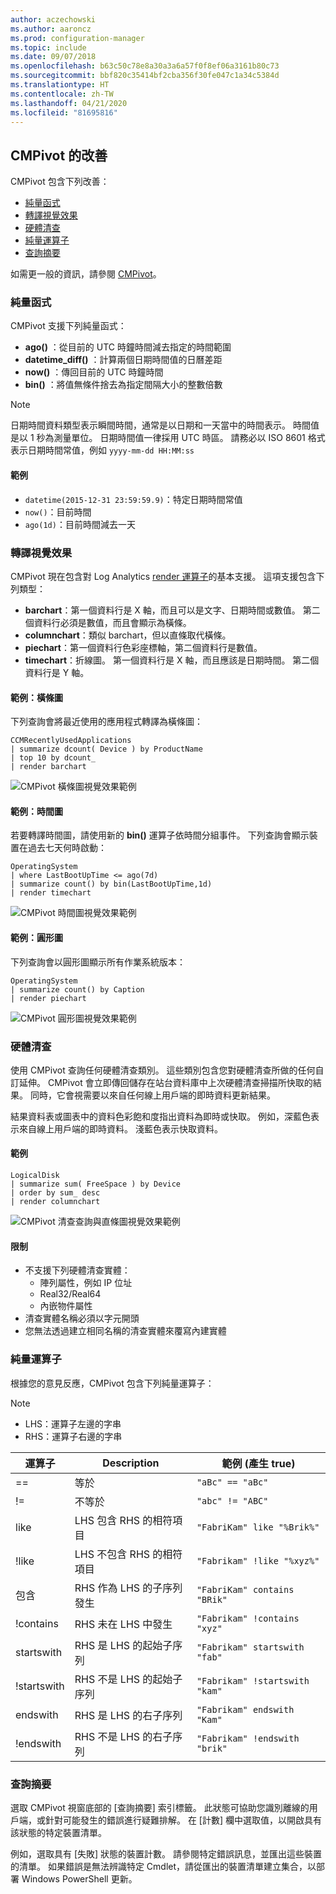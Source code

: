 ```yaml
---
author: aczechowski
ms.author: aaroncz
ms.prod: configuration-manager
ms.topic: include
ms.date: 09/07/2018
ms.openlocfilehash: b63c50c78e8a30a3a6a57f0f8ef06a3161b80c73
ms.sourcegitcommit: bbf820c35414bf2cba356f30fe047c1a34c5384d
ms.translationtype: HT
ms.contentlocale: zh-TW
ms.lasthandoff: 04/21/2020
ms.locfileid: "81695816"
---
```

## <a name="improvements-to-cmpivot"></a><a name="bkmk_cmpivot"></a> CMPivot 的改善
<!--1359068-->

CMPivot 包含下列改善：  
- [純量函式](#bkmk_cmpivot-functions)  
- [轉譯視覺效果](#bkmk_cmpivot-charts)  
- [硬體清查](#bkmk_cmpivot-hinv)  
- [純量運算子](#bkmk_cmpivot-operators)  
- [查詢摘要](#bkmk_cmpivot-summary)  

如需更一般的資訊，請參閱 [CMPivot](../../servers/manage/cmpivot.md)。


### <a name="scalar-functions"></a><a name="bkmk_cmpivot-functions"></a> 純量函式
CMPivot 支援下列純量函式：
- **ago()** ：從目前的 UTC 時鐘時間減去指定的時間範圍  
- **datetime_diff()** ：計算兩個日期時間值的日曆差距  
- **now()** ：傳回目前的 UTC 時鐘時間  
- **bin()** ：將值無條件捨去為指定間隔大小的整數倍數  

> [!Note]  
> 日期時間資料類型表示瞬間時間，通常是以日期和一天當中的時間表示。 時間值是以 1 秒為測量單位。 日期時間值一律採用 UTC 時區。 請務必以 ISO 8601 格式表示日期時間常值，例如 `yyyy-mm-dd HH:MM:ss`  

#### <a name="examples"></a>範例
- `datetime(2015-12-31 23:59:59.9)`：特定日期時間常值   
- `now()`：目前時間  
- `ago(1d)`：目前時間減去一天  


### <a name="rendering-visualizations"></a><a name="bkmk_cmpivot-charts"></a> 轉譯視覺效果

CMPivot 現在包含對 Log Analytics [render 運算子](https://docs.microsoft.com/azure/kusto/query/renderoperator)的基本支援。 這項支援包含下列類型：  
- **barchart**：第一個資料行是 X 軸，而且可以是文字、日期時間或數值。 第二個資料行必須是數值，而且會顯示為橫條。  
- **columnchart**：類似 barchart，但以直條取代橫條。  
- **piechart**：第一個資料行色彩座標軸，第二個資料行是數值。  
- **timechart**：折線圖。 第一個資料行是 X 軸，而且應該是日期時間。 第二個資料行是 Y 軸。  

#### <a name="example-bar-chart"></a>範例：橫條圖
下列查詢會將最近使用的應用程式轉譯為橫條圖：

``` Kusto
CCMRecentlyUsedApplications
| summarize dcount( Device ) by ProductName
| top 10 by dcount_
| render barchart
```

![CMPivot 橫條圖視覺效果範例](../media/1359068-cmpivot-barchart.png)

#### <a name="example-time-chart"></a>範例：時間圖
若要轉譯時間圖，請使用新的 **bin()** 運算子依時間分組事件。 下列查詢會顯示裝置在過去七天何時啟動：

``` Kusto
OperatingSystem
| where LastBootUpTime <= ago(7d)
| summarize count() by bin(LastBootUpTime,1d)
| render timechart
```

![CMPivot 時間圖視覺效果範例](../media/1359068-cmpivot-timechart.png)

#### <a name="example-pie-chart"></a>範例：圓形圖
下列查詢會以圓形圖顯示所有作業系統版本：

``` Kusto
OperatingSystem
| summarize count() by Caption
| render piechart
```

![CMPivot 圓形圖視覺效果範例](../media/1359068-cmpivot-piechart.png)


### <a name="hardware-inventory"></a><a name="bkmk_cmpivot-hinv"></a> 硬體清查
使用 CMPivot 查詢任何硬體清查類別。 這些類別包含您對硬體清查所做的任何自訂延伸。 CMPivot 會立即傳回儲存在站台資料庫中上次硬體清查掃描所快取的結果。 同時，它會視需要以來自任何線上用戶端的即時資料更新結果。

結果資料表或圖表中的資料色彩飽和度指出資料為即時或快取。 例如，深藍色表示來自線上用戶端的即時資料。 淺藍色表示快取資料。

#### <a name="example"></a>範例

``` Kusto
LogicalDisk
| summarize sum( FreeSpace ) by Device
| order by sum_ desc
| render columnchart
```

![CMPivot 清查查詢與直條圖視覺效果範例](../media/1359068-cmpivot-inventory.png)

#### <a name="limitations"></a>限制
- 不支援下列硬體清查實體：  
    - 陣列屬性，例如 IP 位址  
    - Real32/Real64 <!--example?-->  
    - 內嵌物件屬性 <!--example?-->  
- 清查實體名稱必須以字元開頭
- 您無法透過建立相同名稱的清查實體來覆寫內建實體  


### <a name="scalar-operators"></a><a name="bkmk_cmpivot-operators"></a> 純量運算子
根據您的意見反應，CMPivot 包含下列純量運算子：  

> [!Note]  
> - LHS：運算子左邊的字串  
> - RHS：運算子右邊的字串  


|運算子|Description|範例 (產生 true)|
|--------|-----------|---------------------|
|==|等於|`"aBc" == "aBc"`|
|!=|不等於|`"abc" != "ABC"`|
|like|LHS 包含 RHS 的相符項目|`"FabriKam" like "%Brik%"`|
|!like|LHS 不包含 RHS 的相符項目|`"Fabrikam" !like "%xyz%"`|
|包含|RHS 作為 LHS 的子序列發生|`"FabriKam" contains "BRik"`|
|!contains|RHS 未在 LHS 中發生|`"Fabrikam" !contains "xyz"`|
|startswith|RHS 是 LHS 的起始子序列|`"Fabrikam" startswith "fab"`|
|!startswith|RHS 不是 LHS 的起始子序列|`"Fabrikam" !startswith "kam"`|
|endswith|RHS 是 LHS 的右子序列|`"Fabrikam" endswith "Kam"`|
|!endswith|RHS 不是 LHS 的右子序列|`"Fabrikam" !endswith "brik"`|


### <a name="query-summary"></a><a name="bkmk_cmpivot-summary"></a> 查詢摘要
選取 CMPivot 視窗底部的 [查詢摘要]  索引標籤。 此狀態可協助您識別離線的用戶端，或針對可能發生的錯誤進行疑難排解。 在 [計數] 欄中選取值，以開啟具有該狀態的特定裝置清單。 

例如，選取具有 [失敗] 狀態的裝置計數。 請參閱特定錯誤訊息，並匯出這些裝置的清單。 如果錯誤是無法辨識特定 Cmdlet，請從匯出的裝置清單建立集合，以部署 Windows PowerShell 更新。  
